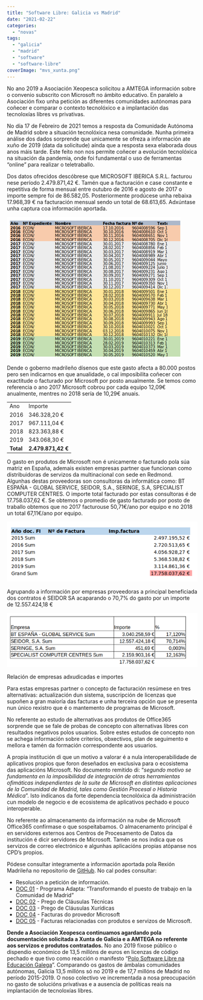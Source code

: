 ```yaml
---
title: "Software Libre: Galicia vs Madrid"
date: "2021-02-22"
categories: 
  - "novas"
tags: 
  - "galicia"
  - "madrid"
  - "software"
  - "software-libre"
coverImage: "mvs_xunta.png"
---
```


No ano 2019 a Asociación Xeopesca solicitou a AMTEGA información sobre o convenio subscrito con Microsoft no ámbito educativo. En paralelo a Asociación fixo unha petición as diferentes comunidades autónomas para coñecer e comparar o contexto tecnolóxico e a implantación das tecnoloxías libres vs privativas.

No día 17 de Febreiro de 2021 temos a resposta da Comunidade Autónoma de Madrid sobre a situación tecnolóxica nesa comunidade. Nunha primeira análise dos dados sorprende que unicamente se ofreza a información ate xuño de 2019 (data da solicitude) aínda que a resposta sexa elaborada dous anos máis tarde. Este feito non nos permite coñecer a evolución tecnolóxica na situación da pandemia, onde foi fundamental o uso de ferramentas “online” para realizar o teletraballo.

Dos datos ofrecidos descóbrese que MICROSOFT IBERICA S.R.L. facturou nese período 2.479.871,42 €. Tamén que a facturación e case constante e repetitiva de forma mensual entre outubro de 2016 e agosto de 2017 o importe sempre foi de 86.582,05. Posteriormente prodúcese unha rebaixa 17.968,39 € na facturación mensual sendo un total de 68.613,65. Adxúntase unha captura coa información aportada.

![](images/image.png)

Dende o goberno madrileño dísenos que este gasto afecta a 80.000 postos pero sen indicarnos en que anualidade, o cal imposibilita coñecer con exactitude o facturado por Microsoft por posto anualmente. Se temos como referencia o ano 2017 Microsoft cobrou por cada equipo 12,09€ anualmente, mentres no 2018 sería de 10,29€ anuais.

<table><tbody><tr><td>Ano</td><td>Importe</td></tr><tr><td>2016</td><td>346.328,20 €</td></tr><tr><td>2017</td><td>967.111,04 €</td></tr><tr><td>2018</td><td>823.363,88 €</td></tr><tr><td>2019</td><td>343.068,30 €</td></tr><tr><td><strong>Total</strong></td><td><strong>2.479.871,42 €</strong></td></tr></tbody></table>

O gasto en produtos de Microsoft non é unicamente o facturado pola súa matriz en España, ademais existen empresas partner que funcionan como distribuidoras de servizos da multinacional con sede en Redmond. Algunhas destas proveedoras son consultoras da informática como: BT ESPAÑA - GLOBAL SERVICE, SEIDOR, S.A., SERINGE, S.A, SPECIALIST COMPUTER CENTRES. O importe total facturado por estas consultoras é de 17.758.037,62 €. Se obtemos o promedio de gasto facturado por posto de traballo obtemos que no 2017 facturouse 50,71€/ano por equipo e no 2018 un total 67,11€/ano por equipo.

![](images/image-1.png)

Agrupando a información por empresas proveedoras a principal beneficiada dos contratos é SEIDOR SA acaparando o 70,7% do gasto por un importe de 12.557.424,18 €

![](images/image-2.png)

Relación de empresas adxudicadas e importes

Para estas empresas partner o concepto de facturación resúmese en tres alternativas: actualización dun sistema, suscripción de licenzas que supoñen a gran maioría das facturas e unha terceira opción que se presenta nun único rexistro que é o mantemento de programas de Microsoft.

No referente ao estudo de alternativas aos produtos de Office365 sorprende que se fale de probas de concepto con alternativas libres con resultados negativos polos usuarios. Sobre estes estudos de concepto non se achega información sobre criterios, obxectivos, plan de seguimento e mellora e tamén da formación correspondente aos usuarios.

A propia institución di que un motivo a valorar é a nula interoperabilidade de aplicativos propios que foron deseñados en exclusiva para o ecosistema das aplicacións Microsoft. No documento remitido di: “_segundo motivo se fundamenta en la imposibilidad de integración de otras herramientas ofimáticas independientes de la suite de Microsoft en distintas aplicaciones de la Comunidad de Madrid, tales como Gestión Procesal o Historia Médica_”. Isto indícanos da forte dependencia tecnolóxica da administración cun modelo de negocio e de ecosistema de aplicativos pechado e pouco interoperable.

No referente ao almacenamento da información na nube de Microsoft Office365 confírmase o que sospeitabamos. O almacenamento principal é en servidores externos aos Centros de Procesamento de Datos da institución é dicir servidores de Microsoft. Tamén se nos indica que os servizos de correo electrónico e algunhas aplicacións propias atópanse nos CPD’s propios.

Pódese consultar integramente a información aportada pola Rexión Madrileña no repositorio de [GitHub](https://github.com/polo-software-libre-na-educacion-galega/peticion-informacion-office-365/tree/master/madrid). No cal podes consultar:

- Resolución a petición de información.
- [DOC 01](https://github.com/polo-software-libre-na-educacion-galega/peticion-informacion-office-365/blob/master/madrid/DOC01.pdf) - Programa Adapta: “Transformando el puesto de trabajo en la Comunidad de Madrid”
- [DOC 02](https://github.com/polo-software-libre-na-educacion-galega/peticion-informacion-office-365/blob/master/madrid/DOC02.pdf) - Prego de Cláusulas Técnicas
- [DOC 03](https://github.com/polo-software-libre-na-educacion-galega/peticion-informacion-office-365/blob/master/madrid/DOC03.pdf) - Prego de Cláusulas Xurídicas
- [DOC 04](https://github.com/polo-software-libre-na-educacion-galega/peticion-informacion-office-365/blob/master/madrid/DOC04.pdf) - Facturas do provedor Microsoft
- [DOC 05](https://github.com/polo-software-libre-na-educacion-galega/peticion-informacion-office-365/blob/master/madrid/DOC05.pdf) - Facturas relacionadas con produtos e servizos de Microsoft.

**Dende a Asociación Xeopesca continuamos agardando pola documentación solicitada a Xunta de Galicia e a AMTEGA no referente aos servizos e produtos contratados.** No ano 2019 fíxose público o dispendio económico de 13,5 millóns de euros en licenzas de código pechado e que tivo como reacción o manifesto “[Polo Software Libre na Educación Galega](https://polo-software-libre-na-educacion-galega.github.io/Manifesto/)”. Comparando os gastos de ámbalas comunidades autónomas, Galicia 13,5 millóns só no 2019 e de 17,7 millóns de Madrid no período 2015-2019. O noso colectivo ve incrementada a nosa preocupación no gasto de solucións privativas e a ausencia de políticas reais na implantación de tecnoloxías libres.
